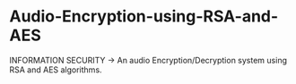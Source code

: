 # Audio-Encryption-using-RSA-and-AES
INFORMATION SECURITY -> An audio Encryption/Decryption system using RSA and AES algorithms.
